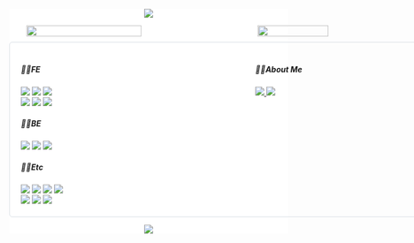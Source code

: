 <div style="background:white;">
  <p align="center" >
    <img src="https://capsule-render.vercel.app/api?type=waving&color=0:81F7F3,100:2E9AFE&height=120&section=header"/>
  </p>
  <!--Status start-->
    <div id="Status-div" 
        style="display: flex; justify-content: center; align-items: center; width:800px; margin: 0 auto 10px auto; ">
      <img  
        style="width: 51%; margin-right:10px;" 
        src="https://github-readme-stats.vercel.app/api?username=devKmee&show_icons=true&include_all_commits=true&count_private=true&hide=,stars" />
      <img 
        style="width: 40%;" 
        src="https://github-readme-stats.vercel.app/api/top-langs/?username=devKmee&layout=compact&langs_count=3"/>
    </div>
  <!--Status end-->
  <!--Profile start-->
    <div id="Profile-div" 
        style="display: flex; justify-content: center;
        width:700px; margin: 0 auto; padding:20px;
        border: 1px solid #d8dee4; border-radius:5px;">
      <div style="width: 60%; margin-right:10px;" >
        <h5>🧑‍💻FE</h5>
        <div>
          <img src="https://img.shields.io/badge/Vue.js-4FC08D?style=flat-square&logo=Vue.js&logoColor=white">
          <img src="https://img.shields.io/badge/React-61DAFB?style=flat-square&logo=React&logoColor=white">
          <img src="https://img.shields.io/badge/JavaScript-F7DF1E?style=flat-square&logo=JavaScript&logoColor=white">
        </div>
        <div>
          <img src="https://img.shields.io/badge/Ant Design-0085CA?style=flat-square&logo=Ant Design&logoColor=white">
          <img src="https://img.shields.io/badge/styledcomponents-DB7093?style=flat-square&logo=styledcomponents&logoColor=white">
          <img src="https://img.shields.io/badge/Tailwind CSS-06B6D4?style=flat-square&logo=Tailwind CSS&logoColor=white">
        </div>
        <h5>🧑‍💻BE</h5>
        <div>
           <img src="https://img.shields.io/badge/Spring Boot-6DB33F?style=flat&logo=Spring Boot&logoColor=white">
          <img src="https://img.shields.io/badge/Java-7952B3?style=flat-square&logo=CoffeeScript&logoColor=white">
          <img src="https://img.shields.io/badge/Oracle-F80000?style=flat&logo=Oracle&logoColor=white">
        </div>
        <h5>🧑‍💻Etc</h5>
          <div>
            <img src="https://img.shields.io/badge/Github-181717?style=flat&logo=Github&logoColor=white">
            <img src="https://img.shields.io/badge/SVN-4E9BCD?style=flat&logo=subversion&logoColor=white">
            <img src="https://img.shields.io/badge/Slack-4A154B?style=flat&logo=Slack&logoColor=white">
            <img src="https://img.shields.io/badge/Notion-000000?style=flat&logo=Notion&logoColor=white">
          </div>
          <div>
            <img src="https://img.shields.io/badge/vsCode-2088FF?style=flat&logo=visualstudiocode&logoColor=white">
            <img src="https://img.shields.io/badge/inteliJ-000000?style=flat&logo=intellijidea&logoColor=white">
            <img src="https://img.shields.io/badge/eclipse-7952B3?style=flat&logo=eclipseide&logoColor=white">
          </div>
      </div>
      <div style="width: 40%;">
        <h5>🧑‍💻About Me</h5>
        <div>
          <a href="https://paran-coding.tistory.com/">
          <img src="https://img.shields.io/badge/Tech Blog-FF7328?style=Flat-square&logo=Tistory&logoColor=white"/>
          </a>
          <a href="https://github.com/devkmee/">
            <img src="https://hits.seeyoufarm.com/api/count/incr/badge.svg?url=https%3A%2F%2Fgithub.com%2FdevKmee%2F&count_bg=%23000000&title_bg=%23000000&icon=github.svg&icon_color=%23FFFFFF&title=GitHub&edge_flat=false"/>
          </a>
        </div>
      </div>
  </div>
  <!--Profile end-->
  <p align="center">
    <img src="https://capsule-render.vercel.app/api?type=waving&color=0:81F7F3,100:2E9AFE&height=120&section=footer"/>
  </p>
</div>
